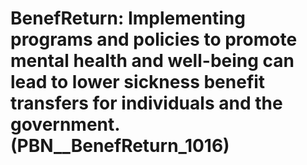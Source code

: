 # BenefReturn: __Implementing programs and policies to promote mental health and well-being can lead to lower sickness benefit transfers for individuals and the government.__ (PBN__BenefReturn_1016)

